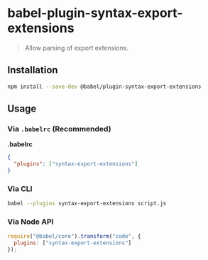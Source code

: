 # babel-plugin-syntax-export-extensions

> Allow parsing of export extensions.

## Installation

```sh
npm install --save-dev @babel/plugin-syntax-export-extensions
```

## Usage

### Via `.babelrc` (Recommended)

**.babelrc**

```json
{
  "plugins": ["syntax-export-extensions"]
}
```

### Via CLI

```sh
babel --plugins syntax-export-extensions script.js
```

### Via Node API

```javascript
require("@babel/core").transform("code", {
  plugins: ["syntax-export-extensions"]
});
```
